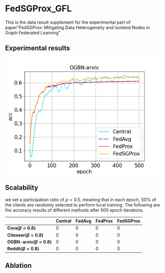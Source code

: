 # FedSGProx_GFL
This is the data result supplement for the experimental part of paper"FedSGProx: Mitigating Data Heterogeneity and Isolated Nodes in Graph Federated Learning"

## Experimental results
![image](https://github.com/meng1103/FedSGProx_GFL/blob/main/result/k120_ogbn-arxiv_cn1_LDA05.png)
## Scalability
we set a participation ratio of $\rho=0.5$, meaning that in each epoch, 50% of the clients are randomly selected to perform local training. The following are the accuracy results of different methods after 500 epoch iterations.

|       | __Central__  | __FedAvg__  | __FedProx__  | __FedSGProx__
|--------------|-------|------|-------|-------
|__Cora($\beta=0.8$)__   | 0     | 0    |  0    |   0   
|__Citeseer($\beta=0.8$)__   | 0     | 0    |  0    |   0   
|__OGBN-arxiv($\beta=0.8$)__     | 0     | 0    |  0    |   0   
|__Reddit($\beta=0.8$)__   | 0     | 0    |  0    |   0   




## Ablation
